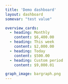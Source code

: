 ```yaml
---
title: 'Demo dashboard'
layout: dashboard
somevar: "test value"

overview_cards:
  - heading: Monthly
    content: $6,400.00
  - heading: This week
    content: $2,000.00
  - heading: Today
    content: $500.00
  - heading: Custom period
    content: $9,000.01

graph_image: bargraph.png
---
```

